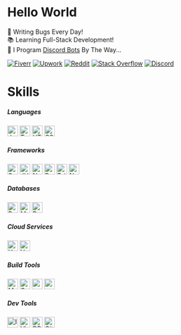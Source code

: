 # Hello World

🐛 Writing Bugs Every Day!\
📚 Learning Full-Stack Development!\
🤖 I Program [Discord Bots](https://fiverr.com/s/xXKpg2D) By The Way...

<a href="https://fiverr.com/skywolfxp"><img alt="Fiverr" src="https://img.shields.io/badge/%40skywolfxp-%231DBF73?style=flat-square&logo=fiverr&logoColor=FFFFFF&logoSize=auto"></a>
<a href="https://upwork.com/freelancers/~013d98c8a8af272cbb"><img alt="Upwork" src="https://img.shields.io/badge/Omar_D.-%236FDA44?style=flat-square&logo=upwork&logoColor=FFFFFF"></a>
<a href="https://reddit.com/user/skywolfxp"><img alt="Reddit" src="https://img.shields.io/badge/u%2Fskywolfxp-%23FF4500?style=flat-square&logo=reddit&logoColor=FFFFFF"></a>
<a href="https://stackoverflow.com/users/16410630"><img alt="Stack Overflow" src="https://img.shields.io/badge/SkyWolfXP-%23F58025?style=flat-square&logo=stackoverflow&logoColor=FFFFFF"></a>
<a href="https://discord.com/users/974748803305455627"><img alt="Discord" src="https://img.shields.io/badge/%40skywolfxp.me-%235865F2?style=flat-square&logo=discord&logoColor=FFFFFF"></a>

# Skills

##### Languages

[<img alt="Java" height="24" src="https://img.shields.io/badge/Java-f89820?style=flat-square&logo=openjdk&logoColor=FFFFFF">](#)
[<img alt="TypeScript" height="24" src="https://img.shields.io/badge/TypeScript-3178C6?style=flat-square&logo=typescript&logoColor=FFFFFF">](#)
[<img alt="HTML" height="24" src="https://img.shields.io/badge/HTML-E34F26?style=flat-square&logo=html5&logoColor=FFFFFF">](#)
[<img alt="CSS" height="24" src="https://img.shields.io/badge/CSS-663399?style=flat-square&logo=css&logoColor=FFFFFF">](#)

##### Frameworks

[<img alt="Spring" height="24" src="https://img.shields.io/badge/Spring-6DB33F?style=flat-square&logo=spring&logoColor=FFFFFF">](#)
[<img alt="JUnit5" height="24" src="https://img.shields.io/badge/JUnit5-25A162?style=flat-square&logo=junit5&logoColor=FFFFFF">](#)
[<img alt="Next.js" height="24" src="https://img.shields.io/badge/Next.js-FFFFFF?style=flat-square&logo=nextdotjs&logoColor=000000">](#)
[<img alt="React" height="24" src="https://img.shields.io/badge/React-61DAFB?style=flat-square&logo=react&logoColor=303846">](#)
[<img alt="Tailwind CSS" height="24" src="https://img.shields.io/badge/Tailwind_CSS-06B6D4?style=flat-square&logo=tailwindcss&logoColor=FFFFFF">](#)
[<img alt="Node.js" height="24" src="https://img.shields.io/badge/Node.js-5FA04E?style=flat-square&logo=nodedotjs&logoColor=FFFFFF">](#)

##### Databases

[<img alt="PostgreSQL" height="24" src="https://img.shields.io/badge/PostgreSQL-4169E1?style=flat-square&logo=postgresql&logoColor=FFFFFF">](#)
[<img alt="MySQL" height="24" src="https://img.shields.io/badge/MySQL-4479A1?style=flat-square&logo=mysql&logoColor=FFFFFF&logoSize=auto">](#)
[<img alt="Redis" height="24" src="https://img.shields.io/badge/Redis-FF4438?style=flat-square&logo=redis&logoColor=FFFFFF">](#)

##### Cloud Services

[<img alt="Heroku" height="24" src="https://img.shields.io/badge/Heroku-430098?style=flat-square&logo=heroku&logoColor=FFFFFF">](#)
[<img alt="Vercel" height="24" src="https://img.shields.io/badge/Vercel-FFFFFF?style=flat-square&logo=vercel&logoColor=000000">](#)

##### Build Tools

[<img alt="Maven" height="24" src="https://img.shields.io/badge/Maven-C71A36?style=flat-square&logo=apachemaven&logoColor=FFFFFF">](#)
[<img alt="Gradle" height="24" src="https://img.shields.io/badge/Gradle-02303A?style=flat-square&logo=gradle&logoColor=FFFFFF">](#)
[<img alt="pnpm" height="24" src="https://img.shields.io/badge/pnpm-F69220?style=flat-square&logo=pnpm&logoColor=FFFFFF">](#)
[<img alt="npm" height="24" src="https://img.shields.io/badge/npm-CB3837?style=flat-square&logo=npm&logoColor=FFFFFF">](#)

##### Dev Tools

[<img alt="IntelliJ IDEA" height="24" src="https://img.shields.io/badge/IntelliJ IDEA-FFFFFF?style=flat-square&logo=intellijidea&logoColor=000000">](#)
[<img alt="Visual Studio Code" height="24" src="https://img.shields.io/badge/Visual_Studio_Code-0098FF?&style=flat-square&logoColor=0098FF">](#)
[<img alt="DBeaver" height="24" src="https://img.shields.io/badge/DBeaver-382923?style=flat-square&logo=dbeaver&logoColor=FFFFFF">](#)
[<img alt="Git" height="24" src="https://img.shields.io/badge/Git-F05032?style=flat-square&logo=git&logoColor=FFFFFF">](#)
